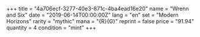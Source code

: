 +++
title = "4a706ecf-3277-40e3-871c-4ba4ead16e20"
name = "Wrenn and Six"
date = "2019-06-14T00:00:00Z"
lang = "en"
set = "Modern Horizons"
rarity = "mythic"
mana = "{R}{G}"
reprint = false
price = "91.94"
quantity = 4
condition = "mint"
+++

